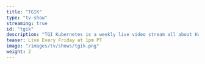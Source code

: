 ```yaml
---
title: "TGIK"
type: "tv-show"
streaming: true
id: "tgik"
description: "TGI Kubernetes is a weekly live video stream all about Kubernetes."
teaser: Live Every Friday at 1pm PT
image: "/images/tv/shows/tgik.png"
weight: 2
---
```

